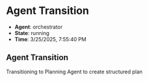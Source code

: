 # Agent Transition

- **Agent**: orchestrator
- **State**: running
- **Time**: 3/25/2025, 7:55:40 PM

## Agent Transition

Transitioning to Planning Agent to create structured plan

